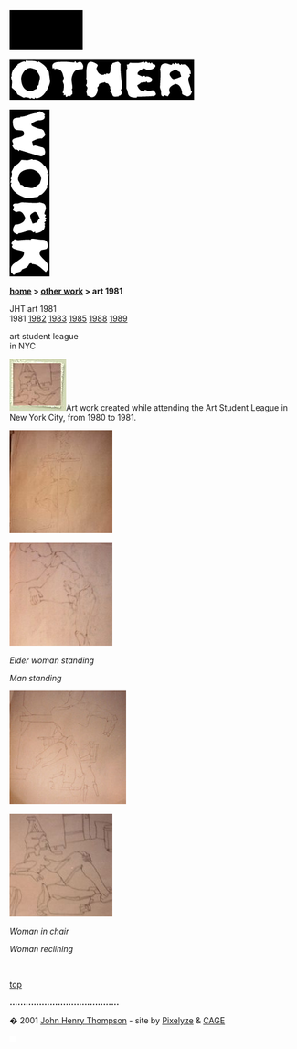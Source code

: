 
![](images/johnhenry1.gif)

![](images/tin_other.gif)

![](images/tin_work.gif)

**[home](index.md) > [other work](otherwork.md) > art 1981**

JHT art 1981  
1981 [1982](art1982.md) [1983](art1983.md) [1985](art1985.md) [1988](art1988.md) [1989](art1989.md)

  
art student league  
in NYC

![](images/art81t2.jpg)Art work created while attending the Art Student League in New York City, from 1980 to 1981.

[![](images/elder_mini.jpg)](javascript:openpage('images/elder.jpg',395,480))

[![](images/man_mini.jpg)](javascript:openpage('images/man.jpg',324,480))

_Elder woman standing_

_Man standing_

[![](images/woman_in_chair_mini.jpg)](javascript:openpage('images/woman_in_chair.jpg',496,480))

[![](images/woman_reclining_mini.jpg)](javascript:openpage('images/woman_reclining.jpg',414,480))

_Woman in chair_

_Woman reclining_

 

[top](#topofpage)

**.........................................**

� 2001 [John Henry Thompson](mailto:jht@johnhenry1.com) - site by [Pixelyze](http://www.pixelyze.com/) & [CAGE](http://www.cage.nl/)

![](images/spacer.gif)